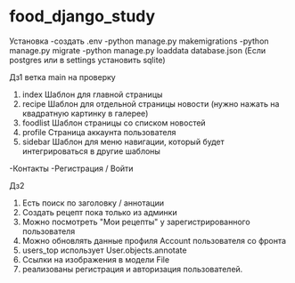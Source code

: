 # food_django_study

Установка
-создать .env
-python manage.py makemigrations
-python manage.py migrate
-python manage.py loaddata database.json (Если postgres или в settings установить sqlite)



Дз1
ветка main на проверку

1) index Шаблон для главной страницы
2) recipe Шаблон для отдельной страницы новости (нужно нажать на квадратную картинку в галерее)
3) foodlist Шаблон страницы со списком новостей
4) profile Страница аккаунта пользователя
5) sidebar Шаблон для меню навигации, который будет интегрироваться в другие шаблоны

-Контакты
-Регистрация / Войти

Дз2
1) Есть поиск по заголовку / аннотации
2) Создать рецепт пока только из админки
3) Можно посмотреть "Мои рецепты" у зарегистрированного пользователя
4) Можно обновлять данные профиля Account пользователя со фронта
5) users_top использует User.objects.annotate
6) Ссылки на изображения в модели File
7) реализованы регистрация и авторизация пользователей.


